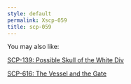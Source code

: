 ```yaml
---
style: default
permalink: Xscp-059
title: scp-059
---
```

You may also like:

[SCP-139: Possible Skull of the White Div](http://scp-wiki.net/scp-139)

[SCP-616: The Vessel and the Gate](http://scp-wiki.net/scp-616)
